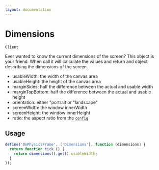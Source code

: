 ```yaml
---
layout: documentation
---
```


# Dimensions
`Client`

Ever wanted to know the current dimensions of the screen? This object is your friend. When call it will calculate the values and return and object describing the dimensions of the screen.

- usableWidth: the width of the canvas area
- usableHeight: the height of the canvas area
- marginSides: half the difference between the actual and usable width
- marginTopBottom: half the difference between the actual and usable height
- orientation: either "portrait or "landscape"
- screenWidth: the window innerWidth
- screenHeight: the window innerHeight
- ratio: the aspect ratio from the [`config`](Config.html)

## Usage

~~~javascript
define('OnPhysicsFrame', ['Dimensions'], function (dimensions) {
  return function tick () {
    return dimensions().get().usableWidth;
  }
});
~~~